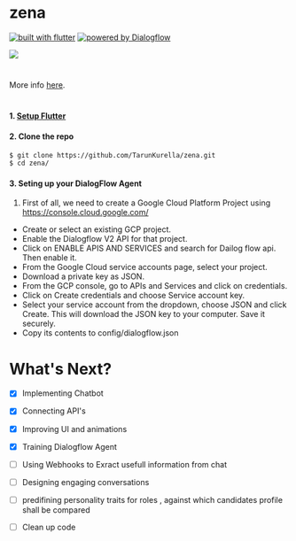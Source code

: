 # zena
[![built with flutter](https://img.shields.io/badge/built%20with-flutter-blue.svg?style=flat-square)](https://www.flutter.io)
[![powered by Dialogflow](https://img.shields.io/badge/powered%20by-dialogflow-brown.svg?style=flat-square)](https://firebase.google.com/)



![](https://i.imgur.com/lXe4TLZ.gif)
#
More info [here](http://www.tarunkurella.tk/zena/).
#

#### 1. [Setup Flutter](https://flutter.io/setup/)

#### 2. Clone the repo

```sh
$ git clone https://github.com/TarunKurella/zena.git
$ cd zena/
```

#### 3. Seting up your DialogFlow Agent

1. First of all, we need to create a Google Cloud Platform Project using https://console.cloud.google.com/
* Create or select an existing GCP project.
* Enable the Dialogflow V2 API for that project.
* Click on ENABLE APIS AND SERVICES and search for Dailog flow api. Then enable it.
* From the Google Cloud service accounts page, select your project.
* Download a private key as JSON.
* From the GCP console, go to APIs and Services and click on credentials.
* Click on Create credentials and choose Service account key.
* Select your service account from the dropdown, choose JSON and click Create. This will download the JSON key to your computer. Save it securely.
* Copy its contents to config/dialogflow.json

# What's Next?
 - [x] Implementing Chatbot 
 - [x] Connecting API's
 - [x] Improving UI and animations
 - [x] Training Dialogflow Agent
 - [ ] Using Webhooks to Exract usefull information from chat
 - [ ] Designing engaging conversations
 - [ ] predifining personality traits for roles , against which candidates profile shall be compared
 - [ ] Clean up code


